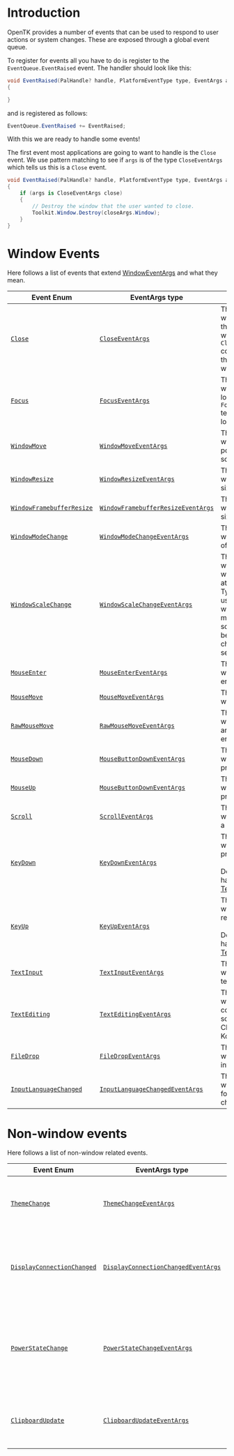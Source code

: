 
# Introduction

OpenTK provides a number of events that can be used to respond to user actions or system changes. These are exposed through a global event queue.

To register for events all you have to do is register to the `EventQueue.EventRaised` event. The handler should look like this:
```cs
void EventRaised(PalHandle? handle, PlatformEventType type, EventArgs args)
{

}
```
and is registered as follows:
```cs
EventQueue.EventRaised += EventRaised;
```

With this we are ready to handle some events!

The first event most applications are going to want to handle is the `Close` event. We use pattern matching to see if `args` is of the type `CloseEventArgs` which tells us this is a `Close` event.

```cs
void EventRaised(PalHandle? handle, PlatformEventType type, EventArgs args)
{
    if (args is CloseEventArgs close)
    {
        // Destroy the window that the user wanted to close.
        Toolkit.Window.Destroy(closeArgs.Window);
    }
}
```

# Window Events

Here follows a list of events that extend [WindowEventArgs](xref:OpenTK.Platform.WindowEventArgs) and what they mean.

|Event Enum|EventArgs type|Description|
|---------|--------------|-----------|
|[`Close`](xref:OpenTK.Platform.PlatformEventType.Close)|[`CloseEventArgs`](xref:OpenTK.Platform.CloseEventArgs)|This event is triggered when the user presses the exit button of the window. `CloseEventArgs.Window` contains the handle to the window the user wanted to close.|
|[`Focus`](xref:OpenTK.Platform.PlatformEventType.Focus)|[`FocusEventArgs`](xref:OpenTK.Platform.FocusEventArgs)|This event is triggered when a window gains or loses input focus. `FocusEventArgs.GotFocus` tells if the window got or lost focus.|
|[`WindowMove`](xref:OpenTK.Platform.PlatformEventType.WindowMove)|[`WindowMoveEventArgs`](xref:OpenTK.Platform.WindowMoveEventArgs)|This event is triggered when a window has its position changed on screen.|
|[`WindowResize`](xref:OpenTK.Platform.PlatformEventType.WindowResize)|[`WindowResizeEventArgs`](xref:OpenTK.Platform.WindowResizeEventArgs)|This event is triggered when a window has its size changed on screen.|
|[`WindowFramebufferResize`](xref:OpenTK.Platform.PlatformEventType.WindowFramebufferResize)|[`WindowFramebufferResizeEventArgs`](xref:OpenTK.Platform.WindowFramebufferResizeEventArgs)|This event is triggered when a window has its size changed on screen.|
|[`WindowModeChange`](xref:OpenTK.Platform.PlatformEventType.WindowModeChange)|[`WindowModeChangeEventArgs`](xref:OpenTK.Platform.WindowModeChangeEventArgs)|This event is triggered when the window mode of a window changes.|
|[`WindowScaleChange`](xref:OpenTK.Platform.PlatformEventType.WindowScaleChange)|[`WindowScaleChangeEventArgs`](xref:OpenTK.Platform.WindowScaleChangeEventArgs)|This event is triggered when the scale the window should display at has changed. Typically because the user has moved the window to another monitor with different scaling settings, or because the user changed system dpi settings.|
|[`MouseEnter`](xref:OpenTK.Platform.PlatformEventType.MouseEnter)|[`MouseEnterEventArgs`](xref:OpenTK.Platform.MouseEnterEventArgs)|This event is triggered when the mouse cursor enters or exits a window.|
|[`MouseMove`](xref:OpenTK.Platform.PlatformEventType.MouseMove)|[`MouseMoveEventArgs`](xref:OpenTK.Platform.MouseMoveEventArgs)|This event is triggered when the mouse moves.|
|[`RawMouseMove`](xref:OpenTK.Platform.PlatformEventType.RawMouseMove)|[`RawMouseMoveEventArgs`](xref:OpenTK.Platform.RawMouseMoveEventArgs)|The event is triggered when the mouse moves and raw mouse input is enabled.|
|[`MouseDown`](xref:OpenTK.Platform.PlatformEventType.MouseDown)|[`MouseButtonDownEventArgs`](xref:OpenTK.Platform.MouseButtonDownEventArgs)|This event is triggered when a mouse button is pressed.|
|[`MouseUp`](xref:OpenTK.Platform.PlatformEventType.MouseUp)|[`MouseButtonDownEventArgs`](xref:OpenTK.Platform.MouseButtonDownEventArgs)|This event is triggered when a mouse button is pressed.|
|[`Scroll`](xref:OpenTK.Platform.PlatformEventType.Scroll)|[`ScrollEventArgs`](xref:OpenTK.Platform.ScrollEventArgs)|This event is triggered when the scrollwheel on a mouse is used.|
|[`KeyDown`](xref:OpenTK.Platform.PlatformEventType.KeyDown)|[`KeyDownEventArgs`](xref:OpenTK.Platform.KeyDownEventArgs)|This event is triggered when a keyboard key is pressed. <br><br> Do not use this event to handle typing, use the [TextInput event](#textinput) instead.|
|[`KeyUp`](xref:OpenTK.Platform.PlatformEventType.KeyUp)|[`KeyUpEventArgs`](xref:OpenTK.Platform.KeyUpEventArgs)|This event is triggered when a keyboard key is released. <br><br> Do not use this event to handle typing, use the [TextInput event](#textinput) instead.|
|<span id="textinput">[`TextInput`](xref:OpenTK.Platform.PlatformEventType.TextInput)</span>|[`TextInputEventArgs`](xref:OpenTK.Platform.TextInputEventArgs)|This event is triggered when the user has typed text.|
|[`TextEditing`](xref:OpenTK.Platform.PlatformEventType.TextEditing)|[`TextEditingEventArgs`](xref:OpenTK.Platform.TextEditingEventArgs)|This event is triggered when the user is composing text using something like IME (e.g. Chinese, Japanese, or Korean).|
|[`FileDrop`](xref:OpenTK.Platform.PlatformEventType.FileDrop)|[`FileDropEventArgs`](xref:OpenTK.Platform.FileDropEventArgs)|This event is triggered when a user drags files into a window.|
|[`InputLanguageChanged`](xref:OpenTK.Platform.PlatformEventType.InputLanguageChanged)|[`InputLanguageChangedEventArgs`](xref:OpenTK.Platform.InputLanguageChangedEventArgs)|This event is triggered when the input language for the window has changed.|

# Non-window events

Here follows a list of non-window related events.

|Event Enum|EventArgs type|Description|
|----------|--------------|-----------|
|[`ThemeChange`](xref:OpenTK.Platform.PlatformEventType.ThemeChange)|[`ThemeChangeEventArgs`](xref:OpenTK.Platform.ThemeChangeEventArgs)|This event is triggered when a user changes the preferred theme.|
|[`DisplayConnectionChanged`](xref:OpenTK.Platform.PlatformEventType.DisplayConnectionChanged)|[`DisplayConnectionChangedEventArgs`](xref:OpenTK.Platform.DisplayConnectionChangedEventArgs)|This event is triggered when a display is connected or disconnected from the system.|
|[`PowerStateChange`](xref:OpenTK.Platform.PlatformEventType.PowerStateChange)|[`PowerStateChangeEventArgs`](xref:OpenTK.Platform.PowerStateChangeEventArgs)|This event is triggered when the power state of the system changes. For example if the user put the system to sleep.|
|[`ClipboardUpdate`](xref:OpenTK.Platform.PlatformEventType.ClipboardUpdate)|[`ClipboardUpdateEventArgs`](xref:OpenTK.Platform.ClipboardUpdateEventArgs)|This event is triggered when the contents of the clipboard has changed.|
